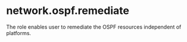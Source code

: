 network.ospf.remediate
======================

The role enables user to remediate the OSPF resources independent of platforms.